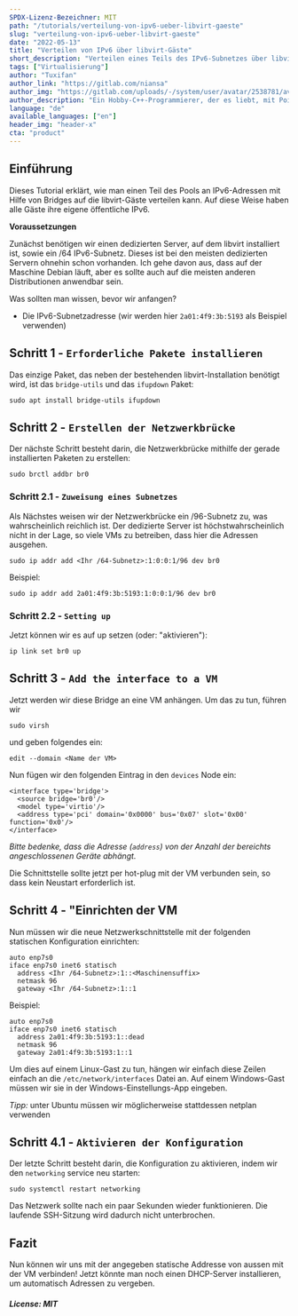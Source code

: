 ```yaml
---
SPDX-Lizenz-Bezeichner: MIT
path: "/tutorials/verteilung-von-ipv6-ueber-libvirt-gaeste"
slug: "verteilung-von-ipv6-ueber-libvirt-gaeste"
date: "2022-05-13"
title: "Verteilen von IPv6 über libvirt-Gäste"
short_description: "Verteilen eines Teils des IPv6-Subnetzes über libvirt-Gäste mithilfe von Bridges"
tags: ["Virtualisierung"]
author: "Tuxifan"
author_link: "https://gitlab.com/niansa"
author_img: "https://gitlab.com/uploads/-/system/user/avatar/2538781/avatar.png"
author_description: "Ein Hobby-C++-Programmierer, der es liebt, mit Pointern herumzuspielen"
language: "de"
available_languages: ["en"]
header_img: "header-x"
cta: "product"
---
```


## Einführung

Dieses Tutorial erklärt, wie man einen Teil des Pools an IPv6-Adressen mit Hilfe von Bridges auf die libvirt-Gäste verteilen kann. Auf diese Weise haben alle Gäste ihre eigene öffentliche IPv6.

**Voraussetzungen**

Zunächst benötigen wir einen dedizierten Server, auf dem libvirt installiert ist, sowie ein /64 IPv6-Subnetz. Dieses ist bei den meisten dedizierten Servern ohnehin schon vorhanden.
Ich gehe davon aus, dass auf der Maschine Debian läuft, aber es sollte auch auf die meisten anderen Distributionen anwendbar sein.

Was sollten man wissen, bevor wir anfangen?

* Die IPv6-Subnetzadresse (wir werden hier `2a01:4f9:3b:5193` als Beispiel verwenden)

## Schritt 1 - `Erforderliche Pakete installieren`

Das einzige Paket, das neben der bestehenden libvirt-Installation benötigt wird, ist das `bridge-utils` und das `ifupdown` Paket:

    sudo apt install bridge-utils ifupdown

## Schritt 2 - `Erstellen der Netzwerkbrücke`

Der nächste Schritt besteht darin, die Netzwerkbrücke mithilfe der gerade installierten Paketen zu erstellen:

    sudo brctl addbr br0

### Schritt 2.1 - `Zuweisung eines Subnetzes`

Als Nächstes weisen wir der Netzwerkbrücke ein /96-Subnetz zu, was wahrscheinlich reichlich ist. Der dedizierte Server ist höchstwahrscheinlich nicht in der Lage, so viele VMs zu betreiben, dass hier die Adressen ausgehen.

    sudo ip addr add <Ihr /64-Subnetz>:1:0:0:1/96 dev br0

Beispiel:

    sudo ip addr add 2a01:4f9:3b:5193:1:0:0:1/96 dev br0

### Schritt 2.2 - `Setting up`

Jetzt können wir es auf up setzen (oder: "aktivieren"):

    ip link set br0 up

## Schritt 3 - `Add the interface to a VM`

Jetzt werden wir diese Bridge an eine VM anhängen. Um das zu tun, führen wir

    sudo virsh
    
und geben folgendes ein:

    edit --domain <Name der VM>

Nun fügen wir den folgenden Eintrag in den `devices` Node ein:

    <interface type='bridge'>
      <source bridge='br0'/>
      <model type='virtio'/>
      <address type='pci' domain='0x0000' bus='0x07' slot='0x00' function='0x0'/>
    </interface>

*Bitte bedenke, dass die Adresse (`address`) von der Anzahl der bereichts angeschlossenen Geräte abhängt.*
    
Die Schnittstelle sollte jetzt per hot-plug mit der VM verbunden sein, so dass kein Neustart erforderlich ist.


## Schritt 4 - "Einrichten der VM

Nun müssen wir die neue Netzwerkschnittstelle mit der folgenden statischen Konfiguration einrichten:

    auto enp7s0
    iface enp7s0 inet6 statisch
      address <Ihr /64-Subnetz>:1::<Maschinensuffix>
      netmask 96
      gateway <Ihr /64-Subnetz>:1::1

Beispiel:

    auto enp7s0
    iface enp7s0 inet6 statisch
      address 2a01:4f9:3b:5193:1::dead
      netmask 96
      gateway 2a01:4f9:3b:5193:1::1

Um dies auf einem Linux-Gast zu tun, hängen wir einfach diese Zeilen einfach an die `/etc/network/interfaces` Datei an. Auf einem Windows-Gast müssen wir sie in der Windows-Einstellungs-App eingeben.

*Tipp:* unter Ubuntu müssen wir möglicherweise stattdessen netplan verwenden

## Schritt 4.1 - `Aktivieren der Konfiguration`

Der letzte Schritt besteht darin, die Konfiguration zu aktivieren, indem wir den `networking` service neu starten:

    sudo systemctl restart networking

Das Netzwerk sollte nach ein paar Sekunden wieder funktionieren. Die laufende SSH-Sitzung wird dadurch nicht unterbrochen.

## Fazit

Nun können wir uns mit der angegeben statische Addresse von aussen mit der VM verbinden! Jetzt könnte man noch einen DHCP-Server installieren, um automatisch Adressen zu vergeben.

##### License: MIT

<!--

Contributor's Certificate of Origin

By making a contribution to this project, I certify that:

(a) The contribution was created in whole or in part by me and I have
    the right to submit it under the license indicated in the file; or

(b) The contribution is based upon previous work that, to the best of my
    knowledge, is covered under an appropriate license and I have the
    right under that license to submit that work with modifications,
    whether created in whole or in part by me, under the same license
    (unless I am permitted to submit under a different license), as
    indicated in the file; or

(c) The contribution was provided directly to me by some other person
    who certified (a), (b) or (c) and I have not modified it.

(d) I understand and agree that this project and the contribution are
    public and that a record of the contribution (including all personal
    information I submit with it, including my sign-off) is maintained
    indefinitely and may be redistributed consistent with this project
    or the license(s) involved.

Signed-off-by: Tuxifan <tuxifan@posteo.de>

-->
